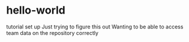 # hello-world
tutorial set up
Just trying to figure this out
Wanting to be able to access team data on the repository correctly
